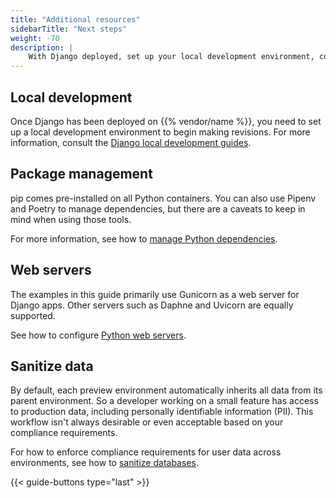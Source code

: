 ```yaml
---
title: "Additional resources"
sidebarTitle: "Next steps"
weight: -70
description: |
    With Django deployed, set up your local development environment, compliance requirements, and more.
---
```


## Local development

Once Django has been deployed on {{% vendor/name %}}, you need to set up a local development environment to begin making revisions.
For more information, consult the [Django local development guides](/guides/django/local/_index.md).

## Package management

pip comes pre-installed on all Python containers.
You can also use Pipenv and Poetry to manage dependencies,
but there are a caveats to keep in mind when using those tools.

For more information, see how to [manage Python dependencies](/languages/python/dependencies.md).

## Web servers

The examples in this guide primarily use Gunicorn as a web server for Django apps.
Other servers such as Daphne and Uvicorn are equally supported.

See how to configure [Python web servers](/languages/python/server.md).

## Sanitize data

By default, each preview environment automatically inherits all data from its parent environment.
So a developer working on a small feature has access to production data,
including personally identifiable information (PII).
This workflow isn't always desirable or even acceptable based on your compliance requirements.

For how to enforce compliance requirements for user data across environments,
see how to [sanitize databases](/development/sanitize-db/_index.md).

{{< guide-buttons type="last" >}}
